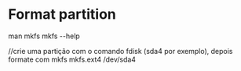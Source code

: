 # Format partition
man mkfs
mkfs --help

//crie uma partição com o comando fdisk (sda4 por exemplo), depois formate com mkfs
mkfs.ext4 /dev/sda4
